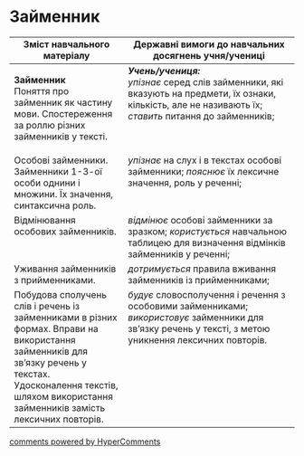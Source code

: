 <div id="hypercomments_widget" class="js-hypercomments-widget invisible"></div>

# Займенник    

<table>
  <tr>
    <td width="40%" align="center"><b>Зміст навчального матеріалу</b></td>
    <td width="60%" align="center"><b>Державні вимоги до навчальних досягнень учня/учениці</b></td>
  </tr>
<tbody>
  <tr>
    <td width="40%" style="vertical-align:top !important;">
    <p><b>Займенник</b><br>
Поняття про займенник як частину мови. Спостереження за роллю різних займенників у тексті.</td>
    <td width="60%" style="vertical-align:top !important;">
<i><b>Учень/учениця:</b></i><br>
<i>упізнає</i> серед слів займенники, які вказують на предмети, їх ознаки, кількість, але не називають їх; <i>ставить</i> питання до займенників;</td>
  </tr>
  <tr>
    <td width="40%" style="vertical-align:top !important;">
Особові займенники. <br>
Займенники 1-3-ої особи однини і множини. Їх значення, синтаксична роль. <br>
</td>
    <td width="60%" style="vertical-align:top !important;">
<i>упізнає</i> на слух і в текстах особові займенники; <i>пояснює</i> їх лексичне значення, роль у реченні;</td>
  </tr>
  <tr>
    <td width="40%" style="vertical-align:top !important;">
Відмінювання особових займенників.</td>
    <td width="60%" style="vertical-align:top !important;">
<i>відмінює</i> особові займенники за зразком; <i>користується</i> навчальною таблицею для визначення відмінків займенників у реченні;</td>
  </tr>
  <tr>
    <td width="40%" style="vertical-align:top !important;">
Уживання займенників з прийменниками.</td>
    <td width="60%" style="vertical-align:top !important;">
<i>дотримується</i> правила вживання займенників із прийменниками;</td>
  </tr>
  <tr>
    <td width="40%" style="vertical-align:top !important;">
Побудова сполучень слів і речень із займенниками в різних формах. Вправи на використання займенників для зв’язку речень у текстах. Удосконалення текстів, шляхом використання займенників замість лексичних повторів.</td>
    <td width="60%" style="vertical-align:top !important;">
<i>будує</i> словосполучення і речення з особовими займенниками; <i>використовує</i> займенники для зв’язку речень у тексті, з метою уникнення лексичних повторів.</td>
  </tr>
</tbody>
</table>

<div class="js-hypercomments-container">
<a href="http://hypercomments.com" class="hc-link" title="comments widget">comments powered by HyperComments</a>
</div>